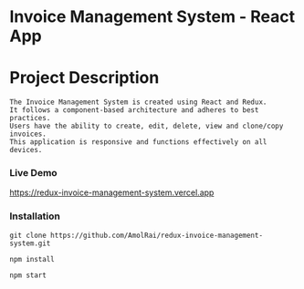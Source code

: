 # Invoice Management System - React App

# Project Description
```
The Invoice Management System is created using React and Redux.
It follows a component-based architecture and adheres to best practices.
Users have the ability to create, edit, delete, view and clone/copy invoices.
This application is responsive and functions effectively on all devices.
```

### Live Demo
https://redux-invoice-management-system.vercel.app

### Installation

```
git clone https://github.com/AmolRai/redux-invoice-management-system.git

npm install

npm start
```
